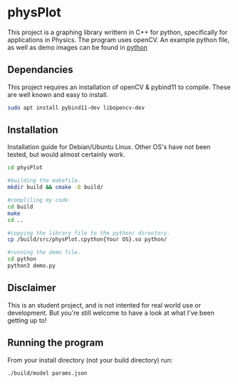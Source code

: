 # physPlot
This project is a graphing library writtern in C++ for python, specifically for applications in Physics. The program uses openCV. An example python file, as well as demo images can be found in [python](/python)

## Dependancies
This project requires an installation of openCV & pybind11 to compile. These are well known and easy to install.

```bash
sudo apt install pybind11-dev libopencv-dev
```

## Installation

Installation guide for Debian/Ubuntu Linux. Other OS's have not been tested, but would almost certainly work.

```bash
cd physPlot

#building the makefile.
mkdir build && cmake -B build/

#compliling my code.
cd build
make
cd ..

#copying the library file to the python/ directory.
cp /build/src/physPlot.cpython{Your OS}.so python/

#running the demo file.
cd python
python3 demo.py

```



## Disclaimer
This is an student project, and is not intented for real world use or development. But you're still welcome to have a look at what I've been getting up to!

## Running the program
From your install directory (not your build directory) run:
```bash
./build/model params.json
```
